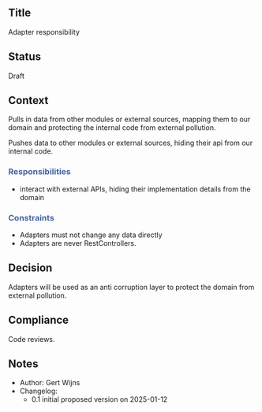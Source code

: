 ## Title
Adapter responsibility

## Status
Draft

## Context
Pulls in data from other modules or external sources, mapping them to our domain and protecting the internal code
from external pollution.

Pushes data to other modules or external sources, hiding their api from our internal code.

### <span style="color:#4863A0;">Responsibilities</span>
- interact with external APIs, hiding their implementation details from the domain

### <span style="color:#4863A0;">Constraints</span>
- Adapters must not change any data directly
- Adapters are never RestControllers.

## Decision
Adapters will be used as an anti corruption layer to protect the domain from external pollution.

## Compliance
Code reviews.

## Notes
- Author: Gert Wijns
- Changelog:
    - 0.1 initial proposed version on 2025-01-12
